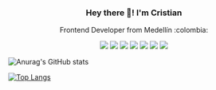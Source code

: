 <h3 align="center">Hey there 👋! I'm Cristian</h3>

<p align="center">Frontend Developer from Medellín :colombia:</p>
<div align="center">

![](https://img.shields.io/badge/html-0d1117?style=for-the-badge&logo=html5&logoColor=E34F26)
![](https://img.shields.io/badge/css-0d1117?style=for-the-badge&logo=css3&logoColor=1572B6)
![](https://img.shields.io/badge/js-0d1117?style=for-the-badge&logo=javascript&logoColor=f7DF1E)
![](https://img.shields.io/badge/node-0d1117?style=for-the-badge&logo=node.js&logoColor=339933)
![](https://img.shields.io/badge/react-0d1117?style=for-the-badge&logo=react&logoColor=61DAFB)
![](https://img.shields.io/badge/tailwind-0d1117?style=for-the-badge&logo=tailwindcss&logoColor=06B6D4)
![](https://img.shields.io/badge/astro-0d1117?style=for-the-badge&logo=astro&logoColor=FF5D01)

</div>

![Anurag's GitHub stats](https://github-readme-stats.vercel.app/api?username=cristianqsanchez&show_icons=true&theme=transparent)

[![Top Langs](https://github-readme-stats.vercel.app/api/top-langs/?username=cristianqsanchez&langs_count=5&theme=transparent)](https://github.com/anuraghazra/github-readme-stats)
